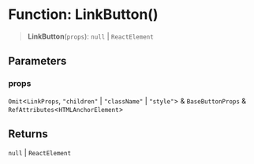 # Function: LinkButton()

> **LinkButton**(`props`): `null` \| `ReactElement`

## Parameters

### props

`Omit`\<`LinkProps`, `"children"` \| `"className"` \| `"style"`\> & `BaseButtonProps` & `RefAttributes`\<`HTMLAnchorElement`\>

## Returns

`null` \| `ReactElement`
